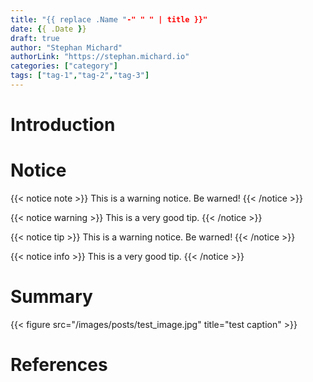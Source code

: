 ```yaml
---
title: "{{ replace .Name "-" " " | title }}"
date: {{ .Date }}
draft: true
author: "Stephan Michard"
authorLink: "https://stephan.michard.io"
categories: ["category"]
tags: ["tag-1","tag-2","tag-3"]
---
```


# Introduction

# Notice
{{< notice note >}}
This is a warning notice. Be warned!
{{< /notice >}}

{{< notice warning >}}
This is a very good tip.
{{< /notice >}}

{{< notice tip >}}
This is a warning notice. Be warned!
{{< /notice >}}

{{< notice info >}}
This is a very good tip.
{{< /notice >}}


# Summary
{{< figure src="/images/posts/test_image.jpg" title="test caption" >}}

# References